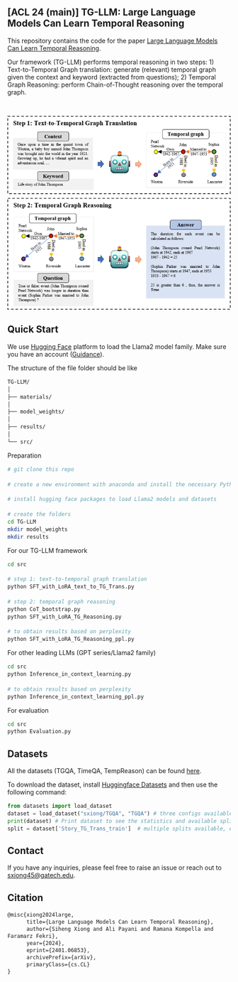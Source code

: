 ## [ACL 24 (main)] TG-LLM: Large Language Models Can Learn Temporal Reasoning

This repository contains the code for the paper [Large Language Models Can Learn Temporal Reasoning](https://arxiv.org/pdf/2401.06853.pdf).

Our framework (TG-LLM) performs temporal reasoning in two steps: 1) Text-to-Temporal Graph translation: generate (relevant) temporal graph given the context and keyword (extracted from questions); 2) Temporal Graph Reasoning: perform Chain-of-Thought reasoning over the temporal graph.

<br>

<p align="center">
  <img src='https://raw.githubusercontent.com/xiongsiheng/TG-LLM/main/misc/Framework.png' width=550>
</p>




## Quick Start

We use [Hugging Face](https://huggingface.co/) platform to load the Llama2 model family. Make sure you have an account ([Guidance](https://huggingface.co/blog/llama2)).

The structure of the file folder should be like
```sh
TG-LLM/
│
├── materials/
│
├── model_weights/
│
├── results/
│
└── src/
```

Preparation
```sh
# git clone this repo

# create a new environment with anaconda and install the necessary Python packages

# install hugging face packages to load Llama2 models and datasets

# create the folders
cd TG-LLM
mkdir model_weights
mkdir results
```

For our TG-LLM framework

```sh
cd src

# step 1: text-to-temporal graph translation
python SFT_with_LoRA_text_to_TG_Trans.py

# step 2: temporal graph reasoning
python CoT_bootstrap.py
python SFT_with_LoRA_TG_Reasoning.py

# to obtain results based on perplexity
python SFT_with_LoRA_TG_Reasoning_ppl.py
```

For other leading LLMs (GPT series/Llama2 family)
```sh
cd src
python Inference_in_context_learning.py

# to obtain results based on perplexity
python Inference_in_context_learning_ppl.py
```

For evaluation
```sh
cd src
python Evaluation.py
```


## Datasets

All the datasets (TGQA, TimeQA, TempReason) can be found [here](https://huggingface.co/datasets/sxiong/TGQA).

To download the dataset, install [Huggingface Datasets](https://huggingface.co/docs/datasets/quickstart) and then use the following command:

```python
from datasets import load_dataset
dataset = load_dataset("sxiong/TGQA", "TGQA") # three configs available: "TGQA", "TempReason", "TimeQA"
print(dataset) # Print dataset to see the statistics and available splits
split = dataset['Story_TG_Trans_train']  # multiple splits available, e.g., "Story_TG_Trans_train", "TGR_train", ...
```

## Contact
If you have any inquiries, please feel free to raise an issue or reach out to sxiong45@gatech.edu.

## Citation
```
@misc{xiong2024large,
      title={Large Language Models Can Learn Temporal Reasoning}, 
      author={Siheng Xiong and Ali Payani and Ramana Kompella and Faramarz Fekri},
      year={2024},
      eprint={2401.06853},
      archivePrefix={arXiv},
      primaryClass={cs.CL}
}
```
